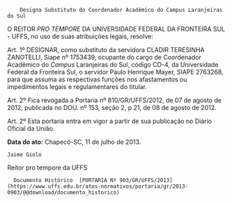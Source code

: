         Designa Substituto do Coordenador Acadêmico do Campus Laranjeiras do Sul  

O REITOR *PRO TEMPORE* DA UNIVERSIDADE FEDERAL DA FRONTEIRA SUL - UFFS, no uso de suas atribuições legais, resolve:

 Art. 1º DESIGNAR, como substituto da servidora CLADIR TERESINHA ZANOTELLI, Siape nº 1753439, ocupante do cargo de Coordenador Acadêmico do *Campus* Laranjeiras do Sul, código CD-4, da Universidade Federal da Fronteira Sul, o servidor Paulo Henrique Mayer, SIAPE 2763268, para que assuma as respectivas funções nos afastamentos ou impedimentos legais e regulamentares do titular.

 Art. 2º Fica revogada a Portaria nº 810/GR/UFFS/2012, de 07 de agosto de 2012, publicada no DOU. nº 153, seção 2, p.21, de 08 de agosto de 2012.

 Art. 2º Esta portaria entra em vigor a partir de sua publicação no Diário Oficial da União.

  

   **Data do ato:** Chapecó-SC, 11 de julho de 2013.   
 

    Jaime Giolo   
 Reitor pro tempore da UFFS 

      Documento Histórico  [PORTARIA Nº 903/GR/UFFS/2013](https://www.uffs.edu.br/atos-normativos/portaria/gr/2013-0903/@@download/documento_historico)     
      
